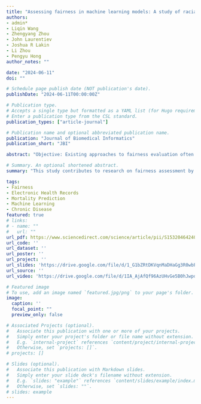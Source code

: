 ```yaml
---
title: "Assessing fairness in machine learning models: A study of racial bias using matched counterparts in mortality prediction for patients with chronic diseases"
authors:
- admin*
- Liqin Wang
- Zhengyang Zhou
- John Laurentiev
- Joshua R Lakin
- Li Zhou
- Pengyu Hong
author_notes: ""

date: "2024-06-11"
doi: ""

# Schedule page publish date (NOT publication's date).
publishDate: "2024-06-11T00:00:00Z"

# Publication type.
# Accepts a single type but formatted as a YAML list (for Hugo requirements).
# Enter a publication type from the CSL standard.
publication_types: ["article-journal"]

# Publication name and optional abbreviated publication name.
publication: "Journal of Biomedical Informatics"
publication_short: "JBI"

abstract: "Objective: Existing approaches to fairness evaluation often overlook systematic differences in the social determinants of health, like demographics and socioeconomics, among comparison groups, potentially leading to inaccurate or even contradictory conclusions. This study aims to evaluate racial disparities in predicting mortality among patients with chronic diseases using a fairness detection method that considers systematic differences. Methods: We created five datasets from Mass General Brigham’s electronic health records (EHR), each focusing on a different chronic condition: congestive heart failure (CHF), chronic kidney disease (CKD), chronic obstructive pulmonary disease (COPD), chronic liver disease (CLD), and dementia. For each dataset, we developed separate machine learning models to predict 1-year mortality and examined racial disparities by comparing prediction performances between Black and White individuals. We compared racial fairness evaluation between the overall Black and White individuals versus their counterparts who were Black and matched White individuals identified by propensity score matching, where the systematic differences were mitigated. Results: We identified significant differences between Black and White individuals in age, gender, marital status, education level, smoking status, health insurance type, body mass index, and Charlson comorbidity index (p-value <0.001). When examining matched Black and White subpopulations identified through propensity score matching, significant differences between particular covariates existed. We observed weaker significance levels in the CHF cohort for insurance type (p =0.043), in the CKD cohort for insurance type (p =0.005) and education level (p =0.016), and in the dementia cohort for body mass index (p =0.041); with no significant differences for other covariates. When examining mortality prediction models across the five study cohorts, we conducted a comparison of fairness evaluations before and after mitigating systematic differences. We revealed significant differences in the CHF cohort with p-values of 0.021 and 0.001 in terms of F1 measure and Sensitivity for the AdaBoost model, and p-values of 0.014 and 0.003 in terms of F1 measure and Sensitivity for the MLP model, respectively. Discussion and conclusion: This study contributes to research on fairness assessment by focusing on the examination of systematic disparities and underscores the potential for revealing racial bias in machine learning models used in clinical settings."

# Summary. An optional shortened abstract.
summary: "This study contributes to research on fairness assessment by focusing on the examination of systematic disparities and underscores the potential for revealing racial bias in machine learning models used in clinical settings."

tags:
- Fairness
- Electronic Health Records
- Mortality Prediction
- Machine Learning
- Chronic Disease
featured: true
# links:
# - name: ""
#   url: ""
url_pdf: https://www.sciencedirect.com/science/article/pii/S1532046424000959
url_code: ''
url_dataset: ''
url_poster: ''
url_project: ''
url_slides: 'https://drive.google.com/file/d/1_G1bZRtDKVqnMaDHaGg3R0wbPgrXT-QB/view?usp=sharing'
url_source: ''
url_video: 'https://drive.google.com/file/d/1IA_AjAfQf96AzUHvGe5B0hJwpdkV6FTO/view?usp=sharing'

# Featured image
# To use, add an image named `featured.jpg/png` to your page's folder. 
image:
  caption: ''
  focal_point: ""
  preview_only: false

# Associated Projects (optional).
#   Associate this publication with one or more of your projects.
#   Simply enter your project's folder or file name without extension.
#   E.g. `internal-project` references `content/project/internal-project/index.md`.
#   Otherwise, set `projects: []`.
# projects: []

# Slides (optional).
#   Associate this publication with Markdown slides.
#   Simply enter your slide deck's filename without extension.
#   E.g. `slides: "example"` references `content/slides/example/index.md`.
#   Otherwise, set `slides: ""`.
# slides: example
---
```


<!-- {{% callout note %}}
Click the *Cite* button above to demo the feature to enable visitors to import publication metadata into their reference management software.
{{% /callout %}}

{{% callout note %}}
Create your slides in Markdown - click the *Slides* button to check out the example.
{{% /callout %}}

Add the publication's **full text** or **supplementary notes** here. You can use rich formatting such as including [code, math, and images](https://docs.hugoblox.com/content/writing-markdown-latex/). -->
